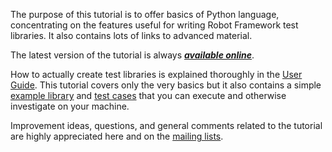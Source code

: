 The purpose of this tutorial is to offer basics of Python language, concentrating on the features useful for writing Robot Framework test libraries. It also contains lots of links to advanced material.

The latest version of the tutorial is always  _**[available online](http://robotframework.googlecode.com/hg/doc/python/PythonTutorial.html)**_.

How to actually create test libraries is explained thoroughly in the [User Guide](UserGuide.md). This tutorial covers only the very basics but it also contains a simple
[example library](http://robotframework.googlecode.com/hg/doc/python/ExampleLibrary.py) and
[test cases](http://robotframework.googlecode.com/hg/doc/python/example_tests.tsv) that you can execute and otherwise investigate on your machine.

Improvement ideas, questions, and general comments related to the tutorial are highly appreciated here and on the [mailing lists](MailingLists.md).